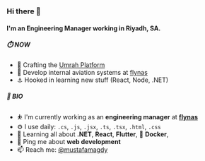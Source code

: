 ### Hi there 👋

#### I'm an Engineering Manager working in Riyadh, SA.

##### ⏱️ NOW

- 🕋  Crafting the [Umrah Platform](https://www.nasvisit.com/)
- 💺  Develop internal aviation systems at [flynas](https://www.flynas.com/en)
- ⚓   Hooked in learning new stuff (React, Node, .NET)

##### 💎 BIO

- ⛹️‍ I'm currently working as an **engineering manager** at [**flynas**](https://www.flynas.com/en)
- ⚙️ I use daily: `.cs`, `.js`, `.jsx`, `.ts`, `.tsx`, `.html`, `.css`
- 🌱 Learning all about **.NET**, **React**, **Flutter**, 🐳 **Docker**, 
- 💬 Ping me about **web development**
- 📫 Reach me: [@mustafamagdy](https://twitter.com/mustafamagdy)
